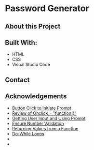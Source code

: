 # Password Generator



## About this Project



## Built With:
- HTML
- CSS
- Visual Studio Code

## Contact

## Acknowledgements
- [Button Click to Initiate Prompt]()
- [Review of Onclick = "function()"]()
- [Getting User Input and Using Prompt]()
- [Ensure Number Validation]()
- [Returning Values from a Function]()
- [Do-While Loops]()
- []()
- []()